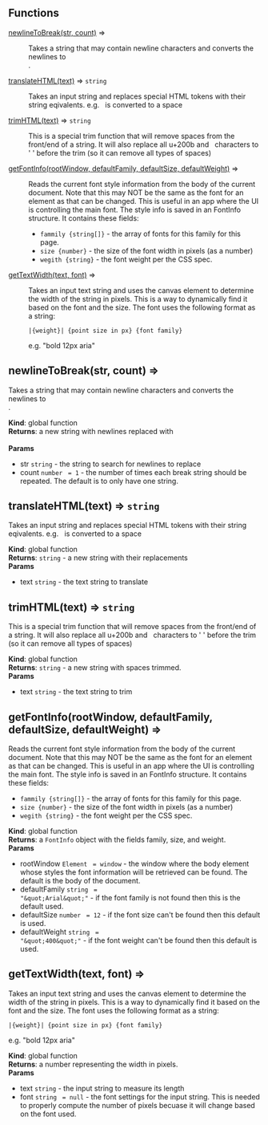 ## Functions

<dl>
<dt><a href="#newlineToBreak">newlineToBreak(str, count)</a> ⇒</dt>
<dd><p>Takes a string that may contain newline characters and converts the
newlines to <br />.</p>
</dd>
<dt><a href="#translateHTML">translateHTML(text)</a> ⇒ <code>string</code></dt>
<dd><p>Takes an input string and replaces special HTML tokens with their string
eqivalents.  e.g. &nbsp; is converted to a space</p>
</dd>
<dt><a href="#trimHTML">trimHTML(text)</a> ⇒ <code>string</code></dt>
<dd><p>This is a special trim function that will remove spaces from the front/end
of a string.  It will also replace all u+200b and &nbsp; characters to &#39; &#39;
before the trim (so it can remove all types of spaces)</p>
</dd>
<dt><a href="#getFontInfo">getFontInfo(rootWindow, defaultFamily, defaultSize, defaultWeight)</a> ⇒</dt>
<dd><p>Reads the current font style information from the body of the current document.
Note that this may NOT be the same as the font for an element as that can
be changed.  This is useful in an app where the UI is controlling the
main font.
The style info is saved in an FontInfo structure.  It contains these fields:</p>
<ul>
<li><code>fammily {string[]}</code> - the array of fonts for this family for this page.</li>
<li><code>size {number}</code> - the size of the font width in pixels (as a number)</li>
<li><code>wegith {string}</code> - the font weight per the CSS spec.</li>
</ul>
</dd>
<dt><a href="#getTextWidth">getTextWidth(text, font)</a> ⇒</dt>
<dd><p>Takes an input text string and uses the canvas element to determine the
width of the string in pixels.  This is a way to dynamically find it
based on the font and the size.  The font uses the following format
as a string:</p>
<pre><code>|{weight}| {point size in px} {font family}</code></pre><p>e.g.
    &quot;bold 12px aria&quot;</p>
</dd>
</dl>

<a name="newlineToBreak"></a>

## newlineToBreak(str, count) ⇒
Takes a string that may contain newline characters and converts the
newlines to <br />.

**Kind**: global function  
**Returns**: a new string with newlines replaced with <br />  
**Params**

- str <code>string</code> - the string to search for newlines to replace
- count <code>number</code> <code> = 1</code> - the number of times each break string
should be repeated.  The default is to only have one string.

<a name="translateHTML"></a>

## translateHTML(text) ⇒ <code>string</code>
Takes an input string and replaces special HTML tokens with their string
eqivalents.  e.g. &nbsp; is converted to a space

**Kind**: global function  
**Returns**: <code>string</code> - a new string with their replacements  
**Params**

- text <code>string</code> - the text string to translate

<a name="trimHTML"></a>

## trimHTML(text) ⇒ <code>string</code>
This is a special trim function that will remove spaces from the front/end
of a string.  It will also replace all u+200b and &nbsp; characters to ' '
before the trim (so it can remove all types of spaces)

**Kind**: global function  
**Returns**: <code>string</code> - a new string with spaces trimmed.  
**Params**

- text <code>string</code> - the text string to trim

<a name="getFontInfo"></a>

## getFontInfo(rootWindow, defaultFamily, defaultSize, defaultWeight) ⇒
Reads the current font style information from the body of the current document.
Note that this may NOT be the same as the font for an element as that can
be changed.  This is useful in an app where the UI is controlling the
main font.
The style info is saved in an FontInfo structure.  It contains these fields:

- `fammily {string[]}` - the array of fonts for this family for this page.
- `size {number}` - the size of the font width in pixels (as a number)
- `wegith {string}` - the font weight per the CSS spec.

**Kind**: global function  
**Returns**: a `FontInfo` object with the fields family, size, and weight.  
**Params**

- rootWindow <code>Element</code> <code> = window</code> - the window where the body element
whose styles the font information will be retrieved can be found.  The
default is the body of the document.
- defaultFamily <code>string</code> <code> = &quot;\&quot;Arial\&quot;&quot;</code> - if the font family is not found
then this is the default used.
- defaultSize <code>number</code> <code> = 12</code> - if the font size can't be found then this
default is used.
- defaultWeight <code>string</code> <code> = &quot;\&quot;400\&quot;&quot;</code> - if the font weight can't be found
then this default is used.

<a name="getTextWidth"></a>

## getTextWidth(text, font) ⇒
Takes an input text string and uses the canvas element to determine the
width of the string in pixels.  This is a way to dynamically find it
based on the font and the size.  The font uses the following format
as a string:

    |{weight}| {point size in px} {font family}

e.g.
    "bold 12px aria"

**Kind**: global function  
**Returns**: a number representing the width in pixels.  
**Params**

- text <code>string</code> - the input string to measure its length
- font <code>string</code> <code> = null</code> - the font settings for the input string. This
is needed to properly compute the number of pixels becuase it will
change based on the font used.

